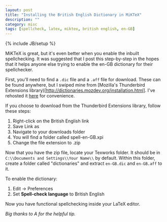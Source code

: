 ```yaml
---
layout: post
title: "Installing the British English Dictionary in MiKTeX"
description: ""
category: misc
tags: [spellcheck, latex, miktex, british english, en-GB]
---
```

{% include JB/setup %}

MiKTeX is great, but it's even better when you enable the inbuilt spellchecking. It was suggested that I post this step-by-step in the hopes that it helps anyone else trying to enable the en-GB dictionary for their spellchecker.

First, you'll need to find a `.dic` file and a `.aff` file for download. These can be found anywhere, but I swiped mine from [Mozilla's Thunderbird Extensions library)[http://dictionaries.mozdev.org/installation.html]. I've rehosted it <a href="/files/spell-en-GB.zip">here</a> for convenience.

If you choose to download from the Thunderbird Extensions library, follow these steps:

 1. Right-click on the British English link
 2. Save Link as
 3. Navigate to your downloads folder
 4. You will find a folder called spell-en-GB.xpi
 5. Change the file extension to .zip

Now that you have the zip file, locate your Texworks folder. It should be in `C:\\Documents and Settings\\Your Name\\` by default. Within this folder, create a folder called "dictionaries" and extract `en-GB.dic` and `en-GB.aff` to it.

To enable the dictionary:

 1. Edit -> Preferences
 2. Set **Spell-check language** to British English

Now you have functional spellchecking inside your LaTeX editor.

 *Big thanks to A for the helpful tip.*